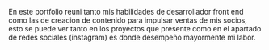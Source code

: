En este portfolio reuni tanto mis habilidades de desarrollador front end como las de creacion de contenido para impulsar ventas de mis socios, esto se puede ver tanto en los proyectos que presente como en el apartado de redes sociales (instagram) es donde desempeño mayormente mi labor.
